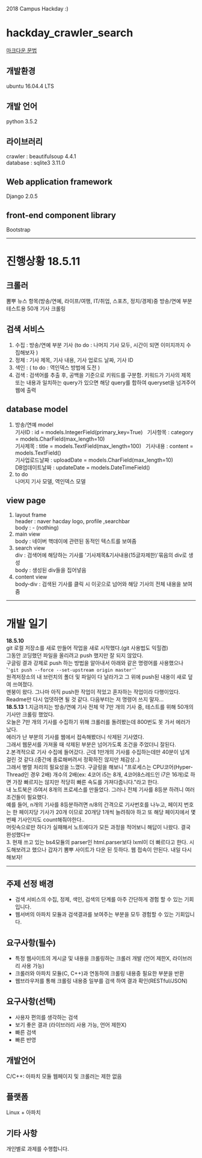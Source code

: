 2018 Campus Hackday :)
# hackday_crawler_search
[마크다운 문법](https://github.com/biospin/BigBio/blob/master/reference/%EB%A7%88%ED%81%AC%EB%8B%A4%EC%9A%B4.md)

## 개발환경
ubuntu 16.04.4 LTS
## 개발 언어
python 3.5.2
## 라이브러리
crawler : beautifulsoup 4.4.1  
database : sqlite3 3.11.0  
## Web application framework  
Django 2.0.5
## front-end component library
Bootstrap

***

# 진행상황 18.5.11
## 크롤러
뽐뿌 뉴스 항목(방송/연예, 라이프/여행, IT/취업, 스포츠, 정치/경제)중 방송/연예 부분 테스트용 50개 기사 크롤링
## 검색 서비스
1. 수집 : 방송/연예 부분 기사 (to do : 나머지 기사 모두, 시간이 되면 이미지까지 수집해보자 )  
2. 정제 : 기사 제목, 기사 내용, 기사 업로드 날짜, 기사 ID  
3. 색인 : ( to do : 역인덱스 방법에 도전 )  
4. 검색 : 검색어를 추출 후, 공백을 기준으로 키워드를 구분함. 키워드가 기사의 제목 또는 내용과 일치하는 query가 있으면 해당 query를 합하여 queryset을 넘겨주어 웹에 출력
## database model  
1. 방송/연예 model  
기사ID : id = models.IntegerField(primary_key=True)  
기사항목 : category = models.CharField(max_length=10)  
기사제목 : title = models.TextField(max_length=100)  
기사내용 : content = models.TextField()  
기사업로드날짜 : uploadDate = models.CharField(max_length=10)  
DB업데이트날짜 : updateDate = models.DateTimeField()  
2. to do  
나머지 기사 모델, 역인덱스 모델  
## view page
1. layout frame  
header : naver hacday logo, profile ,searchbar  
body : - (nothing)  
2. main view  
body : 네이버 핵데이에 관련된 동적인 텍스트를 보여줌  
3. search view  
div : 검색어에 해당하는 기사를 '기사제목&기사내용(15글자제한)'묶음의 div로 생성  
body : 생성된 div들을 집어넣음  
4. content view  
body-div : 검색된 기사를 클릭 시 이곳으로 넘어와 해당 기사의 전체 내용을 보여줌

***

# 개발 일기
**18.5.10**  
git 로컬 저장소를 새로 만들어 작업을 새로 시작했다.(git 사용법도 익힐겸)  
그동안 코딩했던 파일을 올리려고 push 했지만 잘 되지 않았다.  
구글링 결과 강제로 push 하는 방법을 알아내서 아래와 같은 명령어를 사용했으나  
'`'git push --force --set-upstream origin master'`'  
원격저장소의 내 브런치의 폴더 및 파일이 다 날라가고 그 위에 push된 내용이 새로 덮여 쓰여졌다.  
멘붕이 왔다. 그나마 아직 push한 작업이 적었고 혼자하는 작업이라 다행이었다.  
Readme만 다시 업뎃하면 될 것 같다. 다음부터는 저 명령어 쓰지 말자...  
**18.5.13**
1.지금까지는 방송/연예 기사 전체 약 7만 개의 기사 중, 테스트를 위해 50개의 기사만 크롤링 했었다.  
오늘은 7만 개의 기사를 수집하기 위해 크롤러를 돌려봤는데 800번도 못 가서 에러가 났다.  
에러가 난 부분의 기사를 웹에서 접속해봤더니 삭제된 기사였다.  
그래서 웹문서를 가져올 때 삭제된 부분은 넘어가도록 조건을 주었더니 잘된다.  
2.본격적으로 기사 수집에 들어갔다. 근데 1만개의 기사를 수집하는데만 40분이 넘게 걸린 것 같다.(중간에 종료해버려서 정확하진 않지만 체감상..)  
그래서 병렬 처리의 필요성을 느꼈다. 구글링을 해보니 "프로세스는 CPU코어(Hyper-Thread인 경우 2배) 개수의 2배(ex: 4코어 i5는 8개, 4코어8스레드인 i7은 16개)로 하면 가장 빠르지는 않지만 적당히 빠른 속도를 가져다줍니다."라고 한다.  
내 노트북은 i5여서 8개의 프로세스를 만들었다. 그러나 전체 기사를 8등분 하려니 여러 조건들이 필요했다.   
예를 들어, n개의 기사를 8등분하려면 n/8의 간격으로 기사번호를 나누고, 페이지 번호는 한 페이지당 기사가 20개 이므로 20개당 1개씩 늘려줘야 하고 또 해당 페이지에서 몇 번째 기사인지도 count해줘야한다..  
머릿속으로만 하다가 실패해서 노트에다가 모든 과정을 적어보니 해답이 나왔다. 결국 완성했다ㅠ  
3. 현재 쓰고 있는 bs4모듈의 parser인 html.parser보다 lxml이 더 빠르다고 한다. 시도해보려고 했으나 갑자기 뽐뿌 사이트가 다운 된 듯하다. 웹 접속이 안된다. 내일 다시 해보자!  
***  

## 주제 선정 배경
* 검색 서비스의 수집, 정제, 색인, 검색의 단계를 아주 간단하게 경험 할 수 있는 기회입니다.
* 웹서버의 아파치 모듈과 검색결과를 보여주는 부분을 모두 경험할 수 있는 기회입니다.

## 요구사항(필수)
* 특정 웹사이트의 게시글 및 내용을 크롤링하는 크롤러 개발 (언어 제한X, 라이브러리 사용 가능)
* 크롤러와 아파치 모듈(C, C++)과 연동하여 크롤링 내용중 필요한 부분을 반환
* 웹브라우저를 통해 크롤링 내용중 일부를 검색 하여 결과 확인(RESTful/JSON)

## 요구사항(선택)
* 사용자 편의를 생각하는 검색
* 보기 좋은 결과 (라이브러리 사용 가능, 언어 제한X)
* 빠른 검색
* 빠른 반영
## 개발언어
C/C++: 아파치 모듈
웹페이지 및 크롤러는 제한 없음

## 플랫폼 
Linux + 아파치

## 기타 사항
개인별로 과제를 수행합니다.
